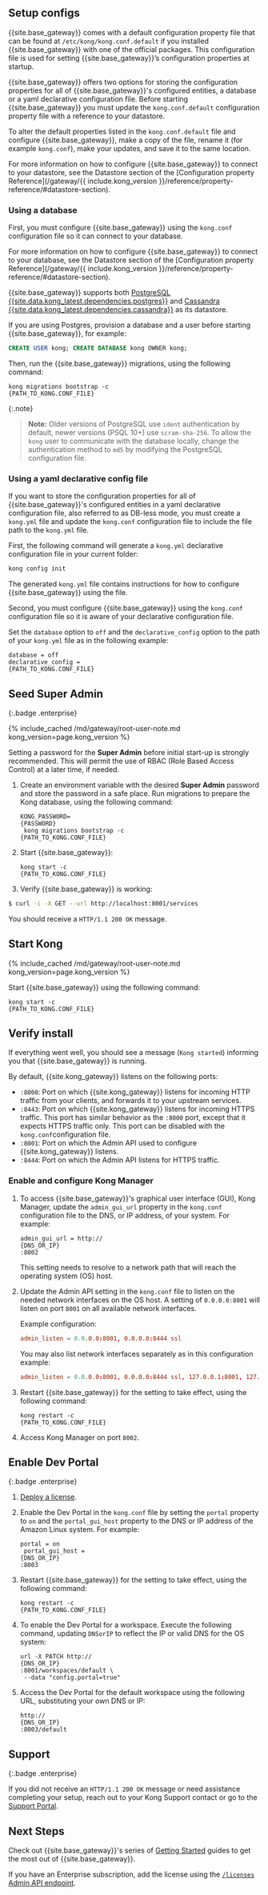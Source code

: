<!-- Shared between all Linux installation topics, including Amazon Linux, CentOS, Ubuntu, and RHEL, 
located in the app/gateway/{version}/install folder.
-->

## Setup configs

{{site.base_gateway}} comes with a default configuration property file that can be found
at `/etc/kong/kong.conf.default` if you installed {{site.base_gateway}} with one of the official packages.
This configuration file is used for setting {{site.base_gateway}}’s configuration properties at startup.

{{site.base_gateway}} offers two options for storing the configuration properties for all of
{{site.base_gateway}}'s configured entities, a database or a yaml declarative configuration file.
Before starting {{site.base_gateway}} you must update the `kong.conf.default` configuration property file with a reference
to your datastore. 

To alter the default properties listed in the `kong.conf.default` file and configure {{site.base_gateway}},
make a copy of the file, rename it (for example `kong.conf`), make your updates, and save it to the same location.

For more information on how to configure {{site.base_gateway}} to connect to your datastore, see the Datastore section of the
[Configuration property Reference](/gateway/{{ include.kong_version }}/reference/property-reference/#datastore-section).

### Using a database

First, you must configure {{site.base_gateway}} using the `kong.conf` configuration file so it can connect to your database.

For more information on how to configure {{site.base_gateway}} to connect to your database, see the Datastore section of the
[Configuration property Reference](/gateway/{{ include.kong_version }}/reference/property-reference/#datastore-section).

{{site.base_gateway}} supports both [PostgreSQL {{site.data.kong_latest.dependencies.postgres}}](http://www.postgresql.org/)
and [Cassandra {{site.data.kong_latest.dependencies.cassandra}}](http://cassandra.apache.org/) as its datastore.

If you are using Postgres, provision a database and a user before starting {{site.base_gateway}}, for example:

```sql
CREATE USER kong; CREATE DATABASE kong OWNER kong;
```

Then, run the {{site.base_gateway}} migrations, using the following command:

<div class="copy-code-snippet"><pre><code>kong migrations bootstrap -c <div contenteditable="true">{PATH_TO_KONG.CONF_FILE}</div></code></pre></div>

{:.note}
> **Note:** Older versions of PostgreSQL use `ident` authentication by default, newer versions (PSQL 10+)
 use `scram-sha-256`. To allow the `kong` user to communicate with the database locally, change the
 authentication method to `md5` by modifying the PostgreSQL configuration file.

### Using a yaml declarative config file

If you want to store the configuration properties for all of {{site.base_gateway}}'s configured entities
in a yaml declarative configuration file, also referred to as DB-less mode, you must create a `kong.yml` file
and update the `kong.conf` configuration file to include the file path to the `kong.yml` file.

First, the following command will generate a `kong.yml` declarative configuration file in your current folder:

```bash
kong config init
```

The generated `kong.yml` file contains instructions for how to configure {{site.base_gateway}} using the file.

Second, you must configure {{site.base_gateway}} using the `kong.conf` configuration file so it is aware of
your declarative configuration file.

Set the `database` option to `off` and the `declarative_config` option to the path of your `kong.yml` file as in the following example:

<div class="copy-code-snippet"><pre><code>database = off
declarative_config = <div contenteditable="true">{PATH_TO_KONG.CONF_FILE}</div></code></pre></div>

## Seed Super Admin
{:.badge .enterprise}

{% include_cached /md/gateway/root-user-note.md kong_version=page.kong_version %}

Setting a password for the **Super Admin** before initial start-up is strongly recommended. This will permit the use of RBAC (Role Based Access Control) at a later time, if needed.

1. Create an environment variable with the desired **Super Admin** password and store the password in a safe place.
   Run migrations to prepare the Kong database, using the following command:

    <div class="copy-code-snippet"><pre><code>KONG_PASSWORD=<div contenteditable="true">{PASSWORD}</div> kong migrations bootstrap -c <div contenteditable="true">{PATH_TO_KONG.CONF_FILE}</div></code></pre></div>

2. Start {{site.base_gateway}}:

    <div class="copy-code-snippet"><pre><code>kong start -c <div contenteditable="true">{PATH_TO_KONG.CONF_FILE}</div></code></pre></div>

3. Verify {{site.base_gateway}} is working:
  ```bash
  $ curl -i -X GET --url http://localhost:8001/services
  ```
  You should receive a `HTTP/1.1 200 OK` message.

## Start Kong

{% include_cached /md/gateway/root-user-note.md kong_version=page.kong_version %}

Start {{site.base_gateway}} using the following command:

<div class="copy-code-snippet"><pre><code>kong start -c <div contenteditable="true">{PATH_TO_KONG.CONF_FILE}</div></code></pre></div>

## Verify install

If everything went well, you should see a message (`Kong started`) informing you that {{site.base_gateway}} is running.

By default, {{site.kong_gateway}} listens on the following ports:

- `:8000`: Port on which {{site.kong_gateway}} listens for incoming HTTP traffic from your clients, and
   forwards it to your upstream services.
- `:8443`: Port on which {{site.kong_gateway}} listens for incoming HTTPS traffic. This port has similar
   behavior as the `:8000` port, except that it expects HTTPS traffic only. This port can be disabled
   with the `kong.conf`configuration file.
- `:8001`: Port on which the Admin API used to configure {{site.kong_gateway}} listens.
- `:8444`: Port on which the Admin API listens for HTTPS traffic.

### Enable and configure Kong Manager

1. To access {{site.base_gateway}}'s graphical user interface (GUI), Kong Manager, update the `admin_gui_url` property
   in the `kong.conf` configuration file to the DNS, or IP address, of your system. For example:

   <div class="copy-code-snippet"><pre><code>admin_gui_url = http://<div contenteditable="true">{DNS_OR_IP}</div>:8002</code></pre></div>

    This setting needs to resolve to a network path that will reach the operating system (OS) host.

2. Update the Admin API setting in the `kong.conf` file to listen on the needed network interfaces on the OS host.
   A setting of `0.0.0.0:8001` will listen on port `8001` on all available network interfaces. 

    Example configuration:

    ```conf
    admin_listen = 0.0.0.0:8001, 0.0.0.0:8444 ssl
    ```

    You may also list network interfaces separately as in this configuration example:

    ```conf
    admin_listen = 0.0.0.0:8001, 0.0.0.0:8444 ssl, 127.0.0.1:8001, 127.0.0.1:8444 ssl
    ```

3. Restart {{site.base_gateway}} for the setting to take effect, using the following command:
    
    <div class="copy-code-snippet"><pre><code>kong restart -c <div contenteditable="true">{PATH_TO_KONG.CONF_FILE}</div></code></pre></div>

5. Access Kong Manager on port `8002`.

## Enable Dev Portal
{:.badge .enterprise}

1. [Deploy a license](/gateway/{{include.kong_version}}/plan-and-deploy/licenses/deploy-license).

2. Enable the Dev Portal in the `kong.conf` file by setting the `portal` property to `on` and the
   `portal_gui_host` property to the DNS or IP address of the Amazon Linux system.
   For example:

    <div class="copy-code-snippet"><pre><code>portal = on
    portal_gui_host = <div contenteditable="true">{DNS_OR_IP}</div>:8003</code></pre></div>

3. Restart {{site.base_gateway}} for the setting to take effect, using the following command:

    <div class="copy-code-snippet"><pre><code>kong restart -c <div contenteditable="true">{PATH_TO_KONG.CONF_FILE}</div></code></pre></div>

4. To enable the Dev Portal for a workspace. Execute the following command,
   updating `DNSorIP` to reflect the IP or valid DNS for the OS system:

    <div class="copy-code-snippet"><pre><code>url -X PATCH http://<div contenteditable="true">{DNS_OR_IP}</div>:8001/workspaces/default \
    --data "config.portal=true"</code></pre></div>

5. Access the Dev Portal for the default workspace using the following URL,
   substituting your own DNS or IP:

    <div class="copy-code-snippet"><pre><code>http://<div contenteditable="true">{DNS_OR_IP}</div>:8003/default</code></pre></div>

## Support
{:.badge .enterprise}

If you did not receive an `HTTP/1.1 200 OK` message or need assistance completing
your setup, reach out to your Kong Support contact or go to the
[Support Portal](https://support.konghq.com/support/s/).

## Next Steps

Check out {{site.base_gateway}}'s series of
[Getting Started](/gateway/{{include.kong_version}}/get-started/overview) guides to get the most
out of {{site.base_gateway}}.

If you have an Enterprise subscription, add the license using the
[`/licenses` Admin API endpoint](/gateway/{{include.kong_version}}/plan-and-deploy/licenses/deploy-license).
